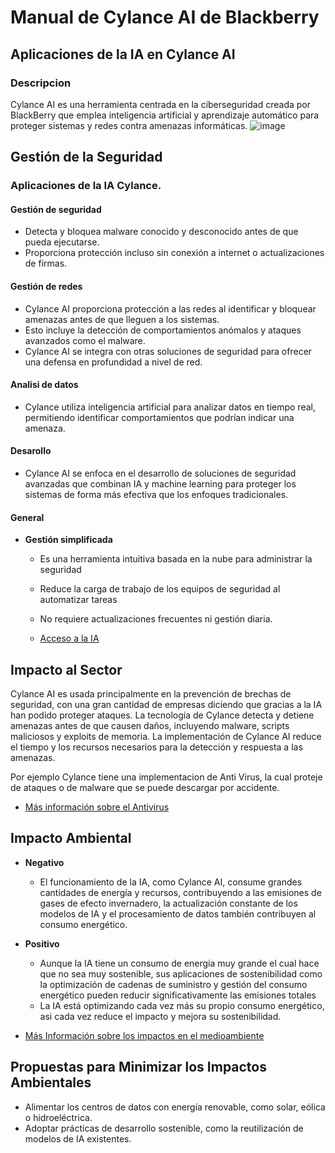 # Manual de Cylance AI de Blackberry

## Aplicaciones de la IA en Cylance AI

### Descripcion
Cylance AI es una herramienta centrada en la ciberseguridad creada por BlackBerry que emplea inteligencia artificial y aprendizaje automático para proteger sistemas y redes contra amenazas informáticas.
![image](https://www.sourcesecurity.com/img/news/612/blackberry-cylance-920x533.jpg)
## Gestión de la Seguridad
### Aplicaciones de la IA Cylance.

#### Gestión de seguridad

  - Detecta y bloquea malware conocido y desconocido antes de que pueda ejecutarse.
  - Proporciona protección incluso sin conexión a internet o actualizaciones de firmas.

#### Gestión de redes

  - Cylance AI proporciona protección a las redes al identificar y bloquear amenazas antes de que lleguen a los sistemas.
  - Esto incluye la detección de comportamientos anómalos y ataques avanzados como el malware.
  - Cylance AI se integra con otras soluciones de seguridad para ofrecer una defensa en profundidad a nivel de red.
#### Analisi de datos

  - Cylance utiliza inteligencia artificial para analizar datos en tiempo real, permitiendo identificar comportamientos que podrían indicar una amenaza.

#### Desarollo

  - Cylance AI se enfoca en el desarrollo de soluciones de seguridad avanzadas que combinan IA y machine learning para proteger los sistemas de forma más efectiva que los enfoques tradicionales.
    
#### General
- **Gestión simplificada**
  - Es una herramienta intuitiva basada en la nube para administrar la seguridad
  - Reduce la carga de trabajo de los equipos de seguridad al automatizar tareas
  - No requiere actualizaciones frecuentes ni gestión diaria.
    
  - [Acceso a la IA](https://www.blackberry.com/la/es/products/cylance-endpoint-security/cylance-ai)


## Impacto al Sector

Cylance AI es usada principalmente en la prevención de brechas de seguridad, con una gran cantidad de empresas diciendo que gracias a la IA han podido proteger ataques. La tecnología de Cylance detecta y detiene amenazas antes de que causen daños, incluyendo malware, scripts maliciosos y exploits de memoria.
La implementación de Cylance AI reduce el tiempo y los recursos necesarios para la detección y respuesta a las amenazas.

Por ejemplo Cylance tiene una implementacion de Anti Virus, la cual proteje de ataques o de malware que se puede descargar por accidente.
- [Más información sobre el Antivirus](https://www.geyma.com/blog/antivirus-cylance-una-muy-buena-opcion-para-sentirse-seguro/)


## Impacto Ambiental

- **Negativo**
  - El funcionamiento de la IA, como Cylance AI, consume grandes cantidades de energía y recursos, contribuyendo a las emisiones de gases de efecto invernadero, la actualización constante de los modelos de IA y el procesamiento de datos también contribuyen al consumo energético.
 
- **Positivo**
  - Aunque la IA tiene un consumo de energia muy grande el cual hace que no sea muy sostenible, sus aplicaciones de sostenibilidad como la optimización de cadenas de suministro y gestión del consumo energético pueden reducir significativamente las emisiones totales
  - La IA está optimizando cada vez más su propio consumo energético, asi cada vez reduce el impacto y mejora su sostenibilidad.

- [Más Información sobre los impactos en el medioambiente](https://www.unep.org/es/noticias-y-reportajes/reportajes/la-ia-plantea-problemas-ambientales-esto-es-lo-que-el-mundo-puede)
## Propuestas para Minimizar los Impactos Ambientales

- Alimentar los centros de datos con energía renovable, como solar, eólica o hidroeléctrica.
- Adoptar prácticas de desarrollo sostenible, como la reutilización de modelos de IA existentes.


